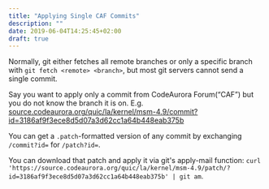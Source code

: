 ```yaml
---
title: "Applying Single CAF Commits"
description: ""
date: 2019-06-04T14:25:45+02:00
draft: true
---
```


Normally, git either fetches all remote branches or only a specific branch with
`git fetch <remote> <branch>`, but most git servers cannot send a single commit.

Say you want to apply only a commit from CodeAurora Forum(“CAF”) but you do not
know the branch it is on.
E.g. [source.codeaurora.org/quic/la/kernel/msm-4.9/commit?id=3186af9f3ece8d5d07a3d62cc1a64b448eab375b](https://source.codeaurora.org/quic/la/kernel/msm-4.9/commit?id=3186af9f3ece8d5d07a3d62cc1a64b448eab375b)

You can get a `.patch`-formatted version of any commit by exchanging
`/commit?id=` for `/patch?id=`.

You can download that patch and apply it via git's apply-mail function:
`curl 'https://source.codeaurora.org/quic/la/kernel/msm-4.9/patch/?id=3186af9f3ece8d5d07a3d62cc1a64b448eab375b' | git am`.
<!--
```
CAF=https://source.codeaurora.org/quic/la/kernel/msm-4.9
PATCH=3186af9f3ece8d5d07a3d62cc1a64b448eab375b
curl "https://$CAF/patch/?id=$PATCH" \
  | git am
```
-->
